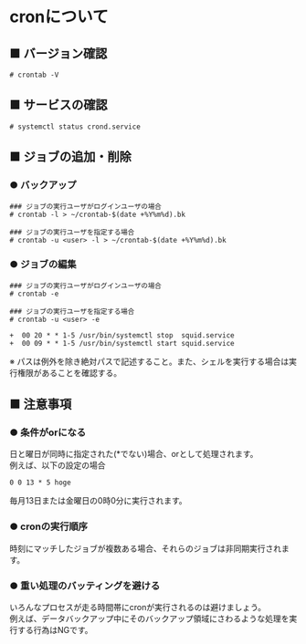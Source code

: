 # cronについて
## ■ バージョン確認
```
# crontab -V
```
## ■ サービスの確認
```
# systemctl status crond.service
```
## ■ ジョブの追加・削除
### ● バックアップ
```
### ジョブの実行ユーザがログインユーザの場合
# crontab -l > ~/crontab-$(date +%Y%m%d).bk

### ジョブの実行ユーザを指定する場合
# crontab -u <user> -l > ~/crontab-$(date +%Y%m%d).bk
```
### ● ジョブの編集
```
### ジョブの実行ユーザがログインユーザの場合
# crontab -e

### ジョブの実行ユーザを指定する場合
# crontab -u <user> -e
```
```
+  00 20 * * 1-5 /usr/bin/systemctl stop  squid.service
+  00 09 * * 1-5 /usr/bin/systemctl start squid.service
```
※ パスは例外を除き絶対パスで記述すること。また、シェルを実行する場合は実行権限があることを確認する。

## ■ 注意事項
### ● 条件がorになる
日と曜日が同時に指定された(\*でない)場合、orとして処理されます。  
例えば、以下の設定の場合
```
0 0 13 * 5 hoge
```
毎月13日または金曜日の0時0分に実行されます。
### ● cronの実行順序
時刻にマッチしたジョブが複数ある場合、それらのジョブは非同期実行されます。 
### ● 重い処理のバッティングを避ける
いろんなプロセスが走る時間帯にcronが実行されるのは避けましょう。  
例えば、データバックアップ中にそのバックアップ領域にさわるような処理を実行する行為はNGです。
